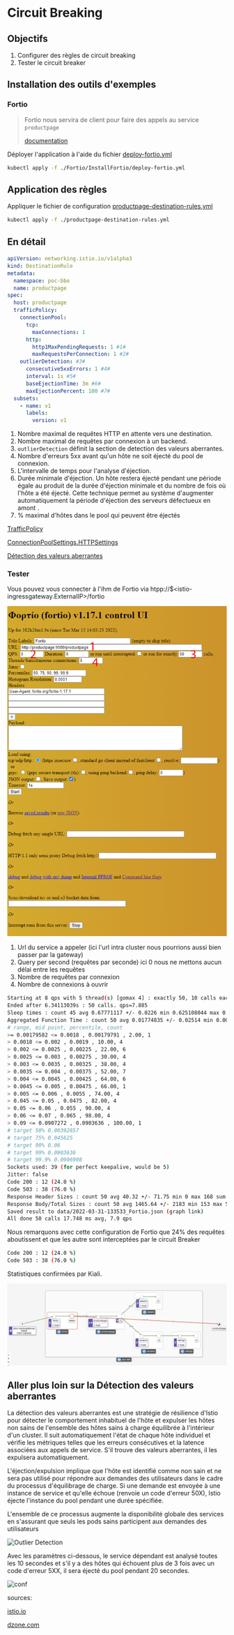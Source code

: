 # Circuit Breaking

## Objectifs

1. Configurer des règles de circuit breaking
2. Tester le circuit breaker

## Installation des outils d'exemples

### Fortio

> Fortio nous servira de client pour faire des appels au service `productpage`
> 
>[documentation](https://github.com/fortio/fortio)

Déployer l'application à l'aide du fichier [deploy-fortio.yml](./Fortio/InstallFortio/deploy-fortio.yml)

```bash
kubectl apply -f ./Fortio/InstallFortio/deploy-fortio.yml
```

## Application des règles

Appliquer le fichier de configuration [productpage-destination-rules.yml](./productpage-destination-rules.yml)

```bash
kubectl apply -f ./productpage-destination-rules.yml
```

## En détail

```yml
apiVersion: networking.istio.io/v1alpha3
kind: DestinationRule
metadata:
  namespace: poc-bbo
  name: productpage
spec:
  host: productpage
  trafficPolicy:
    connectionPool:
      tcp:
        maxConnections: 1
      http:
        http1MaxPendingRequests: 1 #1#
        maxRequestsPerConnection: 1 #2#
    outlierDetection: #3#
      consecutive5xxErrors: 1 #4#
      interval: 1s #5#
      baseEjectionTime: 3m #6#
      maxEjectionPercent: 100 #7#
  subsets:
    - name: v1
      labels:
        version: v1
```

1. Nombre maximal de requêtes HTTP en attente vers une destination.
2. Nombre maximal de requêtes par connexion à un backend.
3. `outlierDetection` définit la section de detection des valeurs aberrantes.
4. Nombre d'erreurs 5xx avant qu'un hôte ne soit éjecté du pool de connexion.
5. L'intervalle de temps pour l'analyse d'éjection.
6. Durée minimale d'éjection. Un hôte restera éjecté pendant une période égale au produit de la durée d'éjection minimale et du nombre de fois où l'hôte a été éjecté. Cette technique permet au système d'augmenter automatiquement la période d'éjection des serveurs défectueux en amont .
7. % maximal d'hôtes dans le pool qui peuvent être éjectés

[TrafficPolicy](https://istio.io/latest/docs/reference/config/networking/destination-rule/#TrafficPolicy)

[ConnectionPoolSettings.HTTPSettings](https://istio.io/latest/docs/reference/config/networking/destination-rule/#ConnectionPoolSettings-HTTPSettings)

[Détection des valeurs aberrantes](https://istio.io/latest/docs/reference/config/networking/destination-rule/#OutlierDetection)

### Tester

Vous pouvez vous connecter à l'ihm de Fortio via htpp://$<istio-ingressgateway.ExternalIP>/fortio

![fortio](/assets/fortio.png)

1. Url du service a appeler (ici l'url intra cluster nous pourrions aussi bien passer par la gateway)
2. Query per second (requêtes par seconde) ici 0 nous ne mettons aucun délai entre les requêtes
3. Nombre de requêtes par connexion
4. Nombre de connexions à ouvrir

```bash
Starting at 8 qps with 5 thread(s) [gomax 4] : exactly 50, 10 calls each (total 50 + 0)
Ended after 6.34113039s : 50 calls. qps=7.885
Sleep times : count 45 avg 0.67771117 +/- 0.0226 min 0.625108044 max 0.69210216 sum 30.4970028
Aggregated Function Time : count 50 avg 0.01774835 +/- 0.02514 min 0.001795816 max 0.09072715 sum 0.887417512
# range, mid point, percentile, count
>= 0.00179582 <= 0.0018 , 0.00179791 , 2.00, 1
> 0.0018 <= 0.002 , 0.0019 , 10.00, 4
> 0.002 <= 0.0025 , 0.00225 , 22.00, 6
> 0.0025 <= 0.003 , 0.00275 , 30.00, 4
> 0.003 <= 0.0035 , 0.00325 , 38.00, 4
> 0.0035 <= 0.004 , 0.00375 , 52.00, 7
> 0.004 <= 0.0045 , 0.00425 , 64.00, 6
> 0.0045 <= 0.005 , 0.00475 , 66.00, 1
> 0.005 <= 0.006 , 0.0055 , 74.00, 4
> 0.045 <= 0.05 , 0.0475 , 82.00, 4
> 0.05 <= 0.06 , 0.055 , 90.00, 4
> 0.06 <= 0.07 , 0.065 , 98.00, 4
> 0.09 <= 0.0907272 , 0.0903636 , 100.00, 1
# target 50% 0.00392857
# target 75% 0.045625
# target 90% 0.06
# target 99% 0.0903636
# target 99.9% 0.0906908
Sockets used: 39 (for perfect keepalive, would be 5)
Jitter: false
Code 200 : 12 (24.0 %)
Code 503 : 38 (76.0 %)
Response Header Sizes : count 50 avg 40.32 +/- 71.75 min 0 max 168 sum 2016
Response Body/Total Sizes : count 50 avg 1465.64 +/- 2183 min 153 max 5351 sum 73282
Saved result to data/2022-03-31-133533_Fortio.json (graph link)
All done 50 calls 17.748 ms avg, 7.9 qps
```

Nous remarquons avec cette configuration de Fortio que 24% des requêtes aboutissent et que les autre sont interceptées par le circuit Breaker

```bash
Code 200 : 12 (24.0 %)
Code 503 : 38 (76.0 %)
```

Statistiques confirmées par Kiali.


![circuitBreaking](/assets/circuitBreaking.png)

## Aller plus loin sur la Détection des valeurs aberrantes

La détection des valeurs aberrantes est une stratégie de résilience d'Istio pour détecter le comportement inhabituel de l'hôte et expulser les hôtes non sains de l'ensemble des hôtes sains à charge équilibrée à l'intérieur d'un cluster. Il suit automatiquement l'état de chaque hôte individuel et vérifie les métriques telles que les erreurs consécutives et la latence associées aux appels de service. S'il trouve des valeurs aberrantes, il les expulsera automatiquement.

L'éjection/expulsion implique que l'hôte est identifié comme non sain et ne sera pas utilisé pour répondre aux demandes des utilisateurs dans le cadre du processus d'équilibrage de charge. Si une demande est envoyée à une instance de service et qu'elle échoue (renvoie un code d'erreur 50X), Istio éjecte l'instance du pool pendant une durée spécifiée.

L'ensemble de ce processus augmente la disponibilité globale des services en s'assurant que seuls les pods sains participent aux demandes des utilisateurs

![Outlier Detection](https://dotnetvibes.files.wordpress.com/2019/06/istio-outlier-detection.png?w=700)

Avec les paramètres ci-dessous, le service dépendant est analysé toutes les 10 secondes et s'il y a des hôtes qui échouent plus de 3 fois avec un code d'erreur 5XX, il sera éjecté du pool pendant 20 secondes.

![conf](https://dotnetvibes.files.wordpress.com/2019/06/outlier-detection-configurations.png?w=700)

sources:

[istio.io](https://istio.io/)

[dzone.com](https://dzone.com/articles/istio-circuit-breaker-with-outlier-detection)
